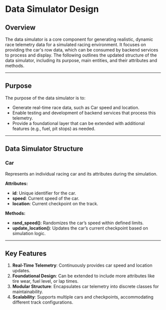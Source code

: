 # Data Simulator Design

## Overview
The data simulator is a core component for generating realistic, dynamic race telemetry data for a simulated racing environment. It focuses on providing the car's row data, which can be consumed by backend services to process and display. The following outlines the updated structure of the data simulator, including its purpose, main entities, and their attributes and methods.

---

## Purpose
The purpose of the data simulator is to:
- Generate real-time race data, such as Car speed and location.
- Enable testing and development of backend services that process this telemetry.
- Provide a foundational layer that can be extended with additional features (e.g., fuel, pit stops) as needed.

---

## Data Simulator Structure

### **Car**
Represents an individual racing car and its attributes during the simulation.

**Attributes:**
- **id**: Unique identifier for the car.
- **speed**: Current speed of the car.
- **location**: Current checkpoint on the track.

**Methods:**
- **rand_speed()**: Randomizes the car’s speed within defined limits.
- **update_location()**: Updates the car’s current checkpoint based on simulation logic.

---

## Key Features
1. **Real-Time Telemetry**: Continuously provides car speed and location updates.
2. **Foundational Design**: Can be extended to include more attributes like tire wear, fuel level, or lap times.
3. **Modular Structure**: Encapsulates car telemetry into discrete classes for maintainability.
4. **Scalability**: Supports multiple cars and checkpoints, accommodating different track configurations.